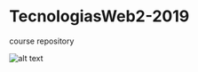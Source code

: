 # TecnologiasWeb2-2019
course repository


![alt text](https://www.ucbcba.edu.bo/wp-content/uploads/2018/11/logo-universidad-catolica-boliviana-cochabamba-bolivia-2019.png)